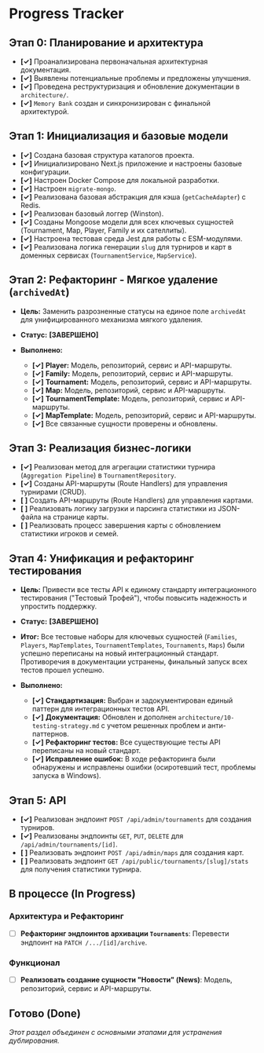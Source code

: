 # Progress Tracker

## Этап 0: Планирование и архитектура

- **[✓]** Проанализирована первоначальная архитектурная документация.
- **[✓]** Выявлены потенциальные проблемы и предложены улучшения.
- **[✓]** Проведена реструктуризация и обновление документации в `architecture/`.
- **[✓]** `Memory Bank` создан и синхронизирован с финальной архитектурой.

## Этап 1: Инициализация и базовые модели

- **[✓]** Создана базовая структура каталогов проекта.
- **[✓]** Инициализировано Next.js приложение и настроены базовые конфигурации.
- **[✓]** Настроен Docker Compose для локальной разработки.
- **[✓]** Настроен `migrate-mongo`.
- **[✓]** Реализована базовая абстракция для кэша (`getCacheAdapter`) с Redis.
- **[✓]** Реализован базовый логгер (Winston).
- **[✓]** Созданы Mongoose модели для всех ключевых сущностей (Tournament, Map, Player, Family и их сателлиты).
- **[✓]** Настроена тестовая среда Jest для работы с ESM-модулями.
- **[✓]** Реализована логика генерации `slug` для турниров и карт в доменных сервисах (`TournamentService`, `MapService`).

## Этап 2: Рефакторинг - Мягкое удаление (`archivedAt`)

- **Цель:** Заменить разрозненные статусы на единое поле `archivedAt` для унифицированного механизма мягкого удаления.
- **Статус:** **[ЗАВЕРШЕНО]**

- **Выполнено:**
  - **[✓]** **Player:** Модель, репозиторий, сервис и API-маршруты.
  - **[✓]** **Family:** Модель, репозиторий, сервис и API-маршруты.
  - **[✓]** **Tournament:** Модель, репозиторий, сервис и API-маршруты.
  - **[✓]** **Map:** Модель, репозиторий, сервис и API-маршруты.
  - **[✓]** **TournamentTemplate:** Модель, репозиторий, сервис и API-маршруты.
  - **[✓]** **MapTemplate:** Модель, репозиторий, сервис и API-маршруты.
  - **[✓]** Все связанные сущности проверены и обновлены.

## Этап 3: Реализация бизнес-логики

- **[✓]** Реализован метод для агрегации статистики турнира (`Aggregation Pipeline`) в `TournamentRepository`.
- **[✓]** Созданы API-маршруты (Route Handlers) для управления турнирами (CRUD).
- **[ ]** Создать API-маршруты (Route Handlers) для управления картами.
- **[ ]** Реализовать логику загрузки и парсинга статистики из JSON-файла на странице карты.
- **[ ]** Реализовать процесс завершения карты с обновлением статистики игроков и семей.

## Этап 4: Унификация и рефакторинг тестирования

- **Цель:** Привести все тесты API к единому стандарту интеграционного тестирования ("Тестовый Трофей"), чтобы повысить надежность и упростить поддержку.
- **Статус:** **[ЗАВЕРШЕНО]**
- **Итог:** Все тестовые наборы для ключевых сущностей (`Families`, `Players`, `MapTemplates`, `TournamentTemplates`, `Tournaments`, `Maps`) были успешно переписаны на новый интеграционный стандарт. Противоречия в документации устранены, финальный запуск всех тестов прошел успешно.

- **Выполнено:**
  - **[✓]** **Стандартизация:** Выбран и задокументирован единый паттерн для интеграционных тестов API.
  - **[✓]** **Документация:** Обновлен и дополнен `architecture/10-testing-strategy.md` с учетом решенных проблем и анти-паттернов.
  - **[✓]** **Рефакторинг тестов:** Все существующие тесты API переписаны на новый стандарт.
  - **[✓]** **Исправление ошибок:** В ходе рефакторинга были обнаружены и исправлены ошибки (осиротевший тест, проблемы запуска в Windows).

## Этап 5: API

- **[✓]** Реализован эндпоинт `POST /api/admin/tournaments` для создания турниров.
- **[✓]** Реализованы эндпоинты `GET`, `PUT`, `DELETE` для `/api/admin/tournaments/[id]`.
- **[ ]** Реализовать эндпоинт `POST /api/admin/maps` для создания карт.
- **[ ]** Реализовать эндпоинт `GET /api/public/tournaments/[slug]/stats` для получения статистики турнира.

## В процессе (In Progress)

### Архитектура и Рефакторинг
- [ ] **Рефакторинг эндпоинтов архивации `Tournaments`**: Перевести эндпоинт на `PATCH /.../[id]/archive`.

### Функционал
- [ ] **Реализовать создание сущности "Новости" (News)**: Модель, репозиторий, сервис и API-маршруты.

## Готово (Done)
*Этот раздел объединен с основными этапами для устранения дублирования.* 